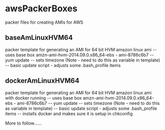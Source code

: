 awsPackerBoxes
==============

packer files for creating AMIs for AWS

baseAmLinuxHVM64
------------------
packer template for generating an AMI for 64 bit HVM amazon linux ami 
	-- uses base box amzn-ami-hvm-2014.09.0.x86_64-ebs - ami-8786c6b7
	-- yum update
	-- sets timezone (Note - need to do this as variable in template)
	-- basic update script - adjusts some .bash_profile items

dockerAmLinuxHVM64
------------------
packer template for generating an AMI for 64 bit HVM amazon linux ami with docker running
	-- uses base box amzn-ami-hvm-2014.09.0.x86_64-ebs - ami-8786c6b7
	-- yum update
	-- sets timezone (Note - need to do this as variable in template)
	-- basic update script - adjusts some .bash_profile items
	-- installs docker and makes sure it is setup in chkconfig 

More to follow...... 
